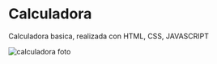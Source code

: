 # Calculadora
Calculadora basica, realizada con HTML, CSS, JAVASCRIPT

![calculadora foto](https://github.com/SILVIAGONZALEZ1/Calculadora/assets/105380047/8f2d9caf-36f7-489e-b274-1c3e0c5b6d44)
